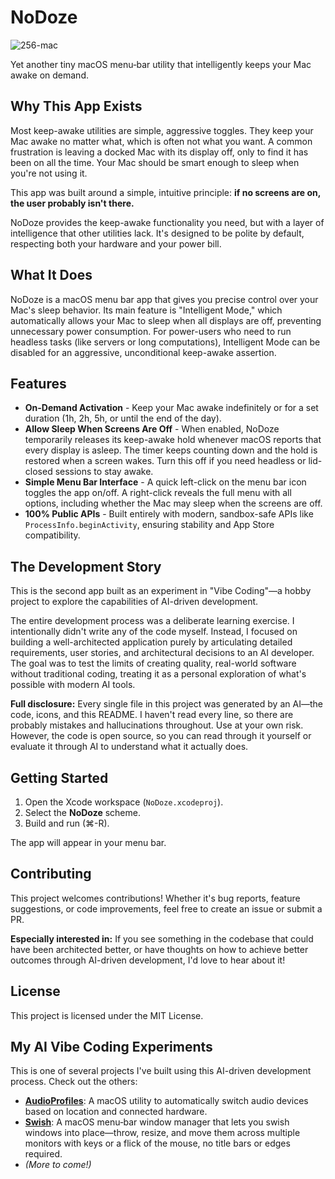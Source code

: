 # NoDoze
![256-mac](https://github.com/user-attachments/assets/0171a888-c178-4afc-b0c5-f20f4c6b4b94)

Yet another tiny macOS menu‑bar utility that intelligently keeps your Mac awake on demand.

## Why This App Exists

Most keep-awake utilities are simple, aggressive toggles. They keep your Mac awake no matter what, which is often not what you want. A common frustration is leaving a docked Mac with its display off, only to find it has been on all the time. Your Mac should be smart enough to sleep when you're not using it.

This app was built around a simple, intuitive principle: **if no screens are on, the user probably isn't there.**

NoDoze provides the keep-awake functionality you need, but with a layer of intelligence that other utilities lack. It's designed to be polite by default, respecting both your hardware and your power bill.

## What It Does

NoDoze is a macOS menu bar app that gives you precise control over your Mac's sleep behavior. Its main feature is "Intelligent Mode," which automatically allows your Mac to sleep when all displays are off, preventing unnecessary power consumption. For power-users who need to run headless tasks (like servers or long computations), Intelligent Mode can be disabled for an aggressive, unconditional keep-awake assertion.

## Features

- **On-Demand Activation** - Keep your Mac awake indefinitely or for a set duration (1h, 2h, 5h, or until the end of the day).
- **Allow Sleep When Screens Are Off** - When enabled, NoDoze temporarily releases its keep-awake hold whenever macOS reports that every display is asleep. The timer keeps counting down and the hold is restored when a screen wakes. Turn this off if you need headless or lid-closed sessions to stay awake.
- **Simple Menu Bar Interface** - A quick left-click on the menu bar icon toggles the app on/off. A right-click reveals the full menu with all options, including whether the Mac may sleep when the screens are off.
- **100% Public APIs** - Built entirely with modern, sandbox-safe APIs like `ProcessInfo.beginActivity`, ensuring stability and App Store compatibility.

## The Development Story

This is the second app built as an experiment in "Vibe Coding"—a hobby project to explore the capabilities of AI-driven development.

The entire development process was a deliberate learning exercise. I intentionally didn't write any of the code myself. Instead, I focused on building a well-architected application purely by articulating detailed requirements, user stories, and architectural decisions to an AI developer. The goal was to test the limits of creating quality, real-world software without traditional coding, treating it as a personal exploration of what's possible with modern AI tools.

**Full disclosure:** Every single file in this project was generated by an AI—the code, icons, and this README. I haven't read every line, so there are probably mistakes and hallucinations throughout. Use at your own risk. However, the code is open source, so you can read through it yourself or evaluate it through AI to understand what it actually does.

## Getting Started

1.  Open the Xcode workspace (`NoDoze.xcodeproj`).
2.  Select the **NoDoze** scheme.
3.  Build and run (⌘-R).

The app will appear in your menu bar.

## Contributing

This project welcomes contributions! Whether it's bug reports, feature suggestions, or code improvements, feel free to create an issue or submit a PR.

**Especially interested in:**
If you see something in the codebase that could have been architected better, or have thoughts on how to achieve better outcomes through AI-driven development, I'd love to hear about it!

## License

This project is licensed under the MIT License.

## My AI Vibe Coding Experiments

This is one of several projects I've built using this AI-driven development process. Check out the others:

- [**AudioProfiles**](https://github.com/Zakay/AudioProfiles): A macOS utility to automatically switch audio devices based on location and connected hardware.
- [**Swish**](https://github.com/Zakay/Swish): A macOS menu‑bar window manager that lets you swish windows into place—throw, resize, and move them across multiple monitors with keys or a flick of the mouse, no title bars or edges required.
- *(More to come!)*
